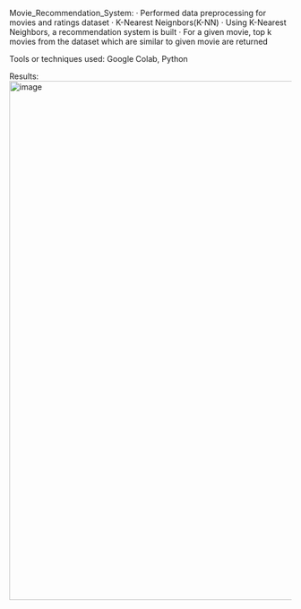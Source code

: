 Movie_Recommendation_System:
 · Performed data preprocessing for movies and ratings dataset
 · K-Nearest Neignbors(K-NN)
 · Using K-Nearest Neighbors, a recommendation system is built
 · For a given movie, top k movies from the dataset which are similar to given movie are returned

Tools or techniques used: Google Colab, Python

Results:
<img width="926" alt="image" src="https://user-images.githubusercontent.com/82793936/197570162-5ba82d75-54fa-42d6-96fb-8b338c5f0fee.png">


